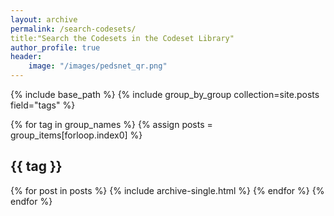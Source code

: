 ```yaml
---
layout: archive
permalink: /search-codesets/
title:"Search the Codesets in the Codeset Library"
author_profile: true
header:
	image: "/images/pedsnet_qr.png"
---
```

{% include base_path %}
{% include group_by_group collection=site.posts field="tags" %}

{% for tag in group_names %}
	{% assign posts = group_items[forloop.index0] %}
	<h2 id="{{ tag | slugify }}" class="archive__subtitle">{{ tag }}</h2>
	{% for post in posts %}
		{% include archive-single.html %}
	{% endfor %}
 {% endfor %}
